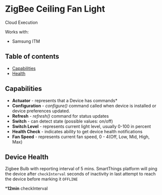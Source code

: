 # ZigBee Ceiling Fan Light

Cloud Execution

Works with: 

* Samsung ITM

## Table of contents

* [Capabilities](#capabilities)
* [Health](#device-health)

## Capabilities

* **Actuator** - represents that a Device has commands* 
* **Configuration** - _configure()_ command called when device is installed or device preferences updated.
* **Refresh** - _refresh()_ command for status updates
* **Switch** - can detect state (possible values: on/off)
* **Switch Level** - represents current light level, usually 0-100 in percent
* **Health Check** - indicates ability to get device health notifications
* **Fan Speed** - represents current fan speed, 0 - 4(Off, Low, Mid, High, Max)

## Device Health

Zigbee Bulb with reporting interval of 5 mins.
SmartThings platform will ping the device after `checkInterval` seconds of inactivity in last attempt to reach the device before marking it `OFFLINE` 

*__12min__ checkInterval

